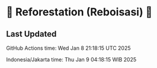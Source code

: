 
# 🌳 Reforestation (Reboisasi) 🌲

## Last Updated

GitHub Actions time: Wed Jan  8 21:18:15 UTC 2025

Indonesia/Jakarta time: Thu Jan  9 04:18:15 WIB 2025

